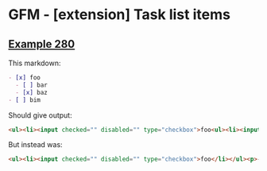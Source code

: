 # GFM - [extension] Task list items

## [Example 280](https://github.github.com/gfm/#example-280)

This markdown:

```markdown
- [x] foo
  - [ ] bar
  - [x] baz
- [ ] bim
```

Should give output:

```html
<ul><li><input checked="" disabled="" type="checkbox">foo<ul><li><input disabled="" type="checkbox">bar</li><li><input checked="" disabled="" type="checkbox">baz</li></ul></li><li><input disabled="" type="checkbox">bim</li></ul>
```

But instead was:

```html
<ul><li><input checked="" disabled="" type="checkbox">foo</li></ul><p>- [ ] bar - [x] baz</p><ul><li><input disabled="" type="checkbox">bim</li></ul>
```
